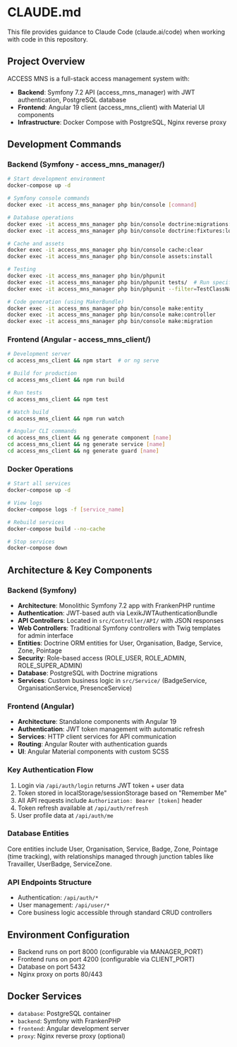 # CLAUDE.md

This file provides guidance to Claude Code (claude.ai/code) when working with code in this repository.

## Project Overview

ACCESS MNS is a full-stack access management system with:
- **Backend**: Symfony 7.2 API (access_mns_manager) with JWT authentication, PostgreSQL database
- **Frontend**: Angular 19 client (access_mns_client) with Material UI components
- **Infrastructure**: Docker Compose with PostgreSQL, Nginx reverse proxy

## Development Commands

### Backend (Symfony - access_mns_manager/)
```bash
# Start development environment
docker-compose up -d

# Symfony console commands
docker exec -it access_mns_manager php bin/console [command]

# Database operations
docker exec -it access_mns_manager php bin/console doctrine:migrations:migrate
docker exec -it access_mns_manager php bin/console doctrine:fixtures:load

# Cache and assets
docker exec -it access_mns_manager php bin/console cache:clear
docker exec -it access_mns_manager php bin/console assets:install

# Testing
docker exec -it access_mns_manager php bin/phpunit
docker exec -it access_mns_manager php bin/phpunit tests/  # Run specific test directory
docker exec -it access_mns_manager php bin/phpunit --filter=TestClassName  # Run specific test

# Code generation (using MakerBundle)
docker exec -it access_mns_manager php bin/console make:entity
docker exec -it access_mns_manager php bin/console make:controller
docker exec -it access_mns_manager php bin/console make:migration
```

### Frontend (Angular - access_mns_client/)
```bash
# Development server
cd access_mns_client && npm start  # or ng serve

# Build for production
cd access_mns_client && npm run build

# Run tests
cd access_mns_client && npm test

# Watch build
cd access_mns_client && npm run watch

# Angular CLI commands
cd access_mns_client && ng generate component [name]
cd access_mns_client && ng generate service [name]
cd access_mns_client && ng generate guard [name]
```

### Docker Operations
```bash
# Start all services
docker-compose up -d

# View logs
docker-compose logs -f [service_name]

# Rebuild services
docker-compose build --no-cache

# Stop services
docker-compose down
```

## Architecture & Key Components

### Backend (Symfony)
- **Architecture**: Monolithic Symfony 7.2 app with FrankenPHP runtime
- **Authentication**: JWT-based auth via LexikJWTAuthenticationBundle
- **API Controllers**: Located in `src/Controller/API/` with JSON responses
- **Web Controllers**: Traditional Symfony controllers with Twig templates for admin interface
- **Entities**: Doctrine ORM entities for User, Organisation, Badge, Service, Zone, Pointage
- **Security**: Role-based access (ROLE_USER, ROLE_ADMIN, ROLE_SUPER_ADMIN)
- **Database**: PostgreSQL with Doctrine migrations
- **Services**: Custom business logic in `src/Service/` (BadgeService, OrganisationService, PresenceService)

### Frontend (Angular)
- **Architecture**: Standalone components with Angular 19
- **Authentication**: JWT token management with automatic refresh
- **Services**: HTTP client services for API communication
- **Routing**: Angular Router with authentication guards
- **UI**: Angular Material components with custom SCSS

### Key Authentication Flow
1. Login via `/api/auth/login` returns JWT token + user data
2. Token stored in localStorage/sessionStorage based on "Remember Me"
3. All API requests include `Authorization: Bearer [token]` header
4. Token refresh available at `/api/auth/refresh`
5. User profile data at `/api/auth/me`

### Database Entities
Core entities include User, Organisation, Service, Badge, Zone, Pointage (time tracking), with relationships managed through junction tables like Travailler, UserBadge, ServiceZone.

### API Endpoints Structure
- Authentication: `/api/auth/*`
- User management: `/api/user/*`
- Core business logic accessible through standard CRUD controllers

## Environment Configuration

- Backend runs on port 8000 (configurable via MANAGER_PORT)
- Frontend runs on port 4200 (configurable via CLIENT_PORT)
- Database on port 5432
- Nginx proxy on ports 80/443

## Docker Services
- `database`: PostgreSQL container
- `backend`: Symfony with FrankenPHP
- `frontend`: Angular development server
- `proxy`: Nginx reverse proxy (optional)